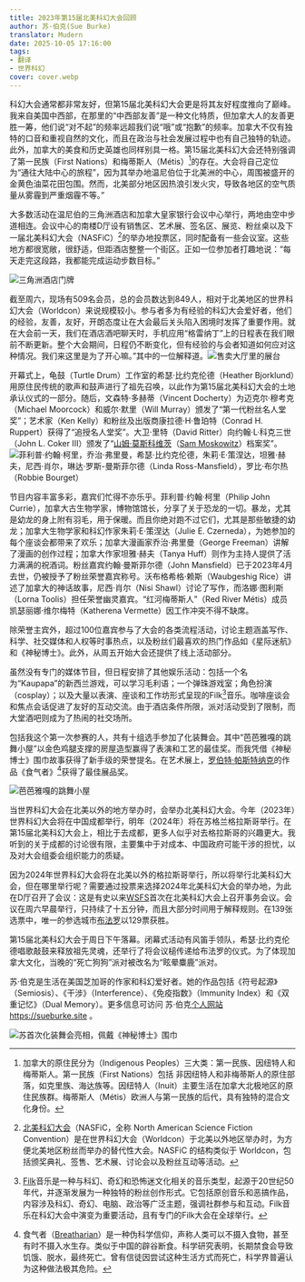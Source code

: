 ```yaml
---
title: 2023年第15届北美科幻大会回顾
author: 苏·伯克(Sue Burke)
translator: Mudern
date: 2025-10-05 17:16:00
tags:
- 翻译
- 世界科幻
cover: cover.webp
---
```


科幻大会通常都非常友好，但第15届北美科幻大会更是将其友好程度推向了巅峰。我来自美国中西部，在那里的“中西部友善”是一种文化特质，但加拿大人的友善更胜一筹，他们说“对不起”的频率远超我们说“哦”或“抱歉”的频率。加拿大不仅有独特的口音和重视自然的文化，而且在政治与社会发展过程中也有自己独特的轨迹。此外，加拿大的美食和历史英雄也同样别具一格。第15届北美科幻大会还特别强调了第一民族（First Nations）和梅蒂斯人（Métis）[^1]的存在。大会将自己定位为“通往大陆中心的旅程”，因为其举办地温尼伯位于北美洲的中心，周围被盛开的金黄色油菜花田包围。然而，北美部分地区因热浪引发火灾，导致各地区的空气质量从雾霾到严重烟霾不等。”

大多数活动在温尼伯的三角洲酒店和加拿大皇家银行会议中心举行，两地由空中步道相连。会议中心的南楼D厅设有销售区、艺术展、签名区、展览、粉丝桌以及下一届北美科幻大会（NASFiC）[^2]的举办地投票区，同时配备有一些会议室。这些地方都很宽敞，很舒适，但距酒店整整一个街区。正如一位参加者打趣地说：“每天走完这段路，我都能完成运动步数目标。”

![三角洲酒店门牌](../photos/2023年第15届北美科幻大会回顾/三角洲酒店门牌.png)

截至周六，现场有509名会员，总的会员数达到849人，相对于北美地区的世界科幻大会（Worldcon）来说规模较小。参与者多为有经验的科幻大会爱好者，他们的经验，友善，友好，开朗态度让在大会最后关头陷入困境时发挥了重要作用。就在大会前一天，我们在酒店酒吧聊天时，手机应用“格雷纳丁”上的日程表在我们眼前不断更新。整个大会期间，日程仍不断变化，但有经验的与会者知道如何应对这种情况。我们来这里是为了开心嘛。”其中的一位解释道。![售卖大厅里的展台](../photos/2023年第15届北美科幻大会回顾/售卖大厅里的展台.png)

开幕式上，龟鼓（Turtle Drum）工作室的希瑟·比约克伦德（Heather Bjorklund）用原住民传统的歌声和鼓声进行了祖先召唤，以此作为第15届北美科幻大会的土地承认仪式的一部分。随后，文森特·多赫蒂（Vincent Docherty）为迈克尔·穆考克（Michael Moorcock）和威尔·默里（Will Murray）颁发了“第一代粉丝名人堂奖”；艺术家（Ken Kelly）和粉丝及出版商康拉德·H·鲁珀特（Conrad H. Ruppert）获得了“追授名人堂奖”。大卫·里特（David Ritter）向约翰·L·科克三世（John L. Coker III）颁发了“[山姆·莫斯科维茨](https://en.wikipedia.org/wiki/Sam_Moskowitz)（[Sam Moskowitz](https://en.wikipedia.org/wiki/Sam_Moskowitz)）档案奖”。![菲利普·约翰·柯里，乔治·弗里曼，希瑟·比约克伦德，朱莉·E·策涅达，坦雅·赫夫，尼西·肖尔，琳达·罗斯-曼斯菲尔德（Linda Ross-Mansfield），罗比·布尔热（Robbie Bourget）](../photos/2023年第15届北美科幻大会回顾/合影.png)

节目内容丰富多彩，嘉宾们忙得不亦乐乎。菲利普·约翰·柯里（Philip John Currie），加拿大古生物学家，博物馆馆长，分享了关于恐龙的一切。暴龙，尤其是幼龙的身上附有羽毛，用于保暖。而且你绝对跑不过它们，尤其是那些敏捷的幼龙；加拿大生物学家和科幻作家朱莉·E·策涅达（Julie E. Czerneda），为她参加的每个座谈会都带来了欢乐；加拿大漫画家乔治·弗里曼（George Freeman）讲解了漫画的创作过程；加拿大作家坦雅·赫夫（Tanya Huff）则作为主持人提供了活力满满的祝酒词。粉丝嘉宾约翰·曼斯菲尔德（John Mansfield）已于2023年4月去世，仍被授予了粉丝荣誉嘉宾称号。沃布格希格·赖斯（Waubgeshig Rice）讲述了加拿大的神话故事，尼西·肖尔（Nisi Shawl）讨论了写作，而洛娜·图利斯（Lorna Toolis）担任荣誉幽灵嘉宾。“红河梅蒂斯人”（Red River Métis）成员凯瑟丽娜·维尔梅特（Katherena Vermette）因工作冲突不得不缺席。

除荣誉主宾外，超过100位嘉宾参与了大会的各类流程活动，讨论主题涵盖写作、科学、社交媒体和人权等时事热点，以及粉丝们最喜欢的热门作品如《星际迷航》和《神秘博士》。此外，从周五开始大会还提供了线上活动部分。

虽然没有专门的媒体节目，但日程安排了其他娱乐活动：包括一个名为“Kaupapa”的新西兰游戏，可以学习毛利语；一个弹珠游戏室；角色扮演（cosplay）；以及大量以表演、座谈和工作坊形式呈现的Filk[^3]音乐。咖啡座谈会和焦点会话促进了友好的互动交流。由于酒店条件所限，派对活动受到了限制，而大堂酒吧则成为了热闹的社交场所。

包括我这个第一次参赛的人，共有十组选手参加了化装舞会。其中“芭芭雅嘎的跳舞小屋”以金色鸡腿支撑的房屋造型赢得了表演和工艺的最佳奖。而我凭借《神秘博士》围巾故事获得了新手级的荣誉提名。在艺术展上，[罗伯特·帕斯特纳克](https://fancyclopedia.org/Robert_Pasternak)的作品《食气者》[^4]获得了最佳展品奖。

![芭芭雅嘎的跳舞小屋](../photos/2023年第15届北美科幻大会回顾/芭芭雅嘎的跳舞小屋.png)

当世界科幻大会在北美以外的地方举办时，会举办北美科幻大会。今年（2023年）世界科幻大会将在中国成都举行，明年（2024年）将在苏格兰格拉斯哥举行。在第15届北美科幻大会上，相比于去成都，更多人似乎对去格拉斯哥的兴趣更大。我听到的关于成都的讨论很有限，主要集中于对成本、中国政府可能干涉的担忧，以及对大会组委会组织能力的质疑。

因为2024年世界科幻大会将在北美以外的格拉斯哥举行，所以将举行北美科幻大会，但在哪里举行呢？需要通过投票来选择2024年北美科幻大会的举办地，为此在D厅召开了会议：这是有史以来[WSFS](https://en.wikipedia.org/wiki/Worldcon#World_Science_Fiction_Society)首次在北美科幻大会上召开事务会议。会议在周六早晨举行，只持续了十五分钟，而且大部分时间用于解释规则。在139张选票中，唯一的参选城市[布法罗](http://www.concatenation.org/news/news9~23.html#nasfic24)以129票获胜。

第15届北美科幻大会于周日下午落幕。闭幕式活动有风笛手领队，希瑟·比约克伦德唱歌敲鼓来释放祖先灵魂，还举行了将会议槌传递给布法罗的仪式。为了体现加拿大文化，当晚的“死亡狗狗”派对被改名为“眩晕麋鹿”派对。

苏·伯克是生活在美国芝加哥的作家和科幻爱好者。她的作品包括《符号起源》（Semiosis）、《干涉》（Interference）、《免疫指数》（Immunity Index）和《双重记忆》（Dual Memory）。更多信息可访问 苏·伯克[个人网站](http://sueburke.site) https://sueburke.site 。

![苏首次化装舞会亮相，佩戴《神秘博士》围巾](../photos/2023年第15届北美科幻大会回顾/苏首次化装舞会亮相，佩戴《神秘博士》围巾.png)

[^1]:加拿大的原住民分为（Indigenous Peoples）三大类：第一民族、因纽特人和梅蒂斯人。第一民族（First Nations）包括 非因纽特人和非梅蒂斯人的原住部落，如克里族、海达族等。因纽特人（Inuit）主要生活在加拿大北极地区的原住民族群。梅蒂斯人（Métis）欧洲人与第一民族的后代，具有独特的混合文化身份。
[^2]:[北美科幻大会](https://en.wikipedia.org/wiki/North_American_Science_Fiction_Convention)（NASFiC，全称 North American Science Fiction Convention）是在世界科幻大会（Worldcon）于北美以外地区举办时，为方便北美地区粉丝而举办的替代性大会。NASFiC 的结构类似于 Worldcon，包括颁奖典礼、签售、艺术展、讨论会以及粉丝互动等活动。
[^3]:[Filk](https://en.wikipedia.org/wiki/Filk_music)音乐是一种与科幻、奇幻和恐怖迷文化相关的音乐类型，起源于20世纪50年代，并逐渐发展为一种独特的粉丝创作形式。它包括原创音乐和恶搞作品，内容涉及科幻、奇幻、电脑、政治等广泛主题，强调社群参与和互动。Filk音乐在科幻大会中演变为重要活动，且有专门的Filk大会在全球举行。
[^4]:食气者（[Breatharian](https://en.wikipedia.org/wiki/Inedia)）是一种伪科学信仰，声称人类可以不摄入食物，甚至有时不摄入水生存。类似于中国的辟谷断食。科学研究表明，长期禁食会导致饥饿、脱水，最终死亡。曾有信徒因尝试这种生活方式而死亡，科学界普遍认为这种做法极其危险。

